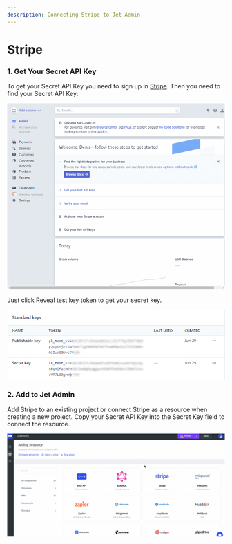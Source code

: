 ```yaml
---
description: Connecting Stripe to Jet Admin
---
```


# Stripe

### 1. Get Your Secret API Key

To get your Secret API Key you need to sign up in [Stripe](https://stripe.com/). Then you need to find your Secret API Key:

![](<../../.gitbook/assets/GIF (121).gif>)

Just click Reveal test key token to get your secret key.&#x20;

![](<../../.gitbook/assets/image (571).png>)

### 2. Add to Jet Admin

Add Stripe to an existing project or connect Stripe as a resource when creating a new project. Copy your Secret API Key into the Secret Key field to connect the resource.

![](../../.gitbook/assets/testgif18.gif)
